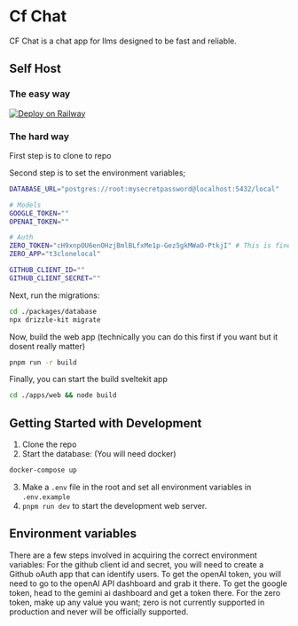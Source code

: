 # Cf Chat
CF Chat is a chat app for llms designed to be fast and reliable.

## Self Host
### The easy way
[![Deploy on Railway](https://railway.com/button.svg)](https://railway.com/deploy/sQKPyL?referralCode=coaster)

### The hard way

First step is to clone to repo

Second step is to set the environment variables;
```bash
DATABASE_URL="postgres://root:mysecretpassword@localhost:5432/local"

# Models
GOOGLE_TOKEN=""
OPENAI_TOKEN=""

# Auth
ZERO_TOKEN="cH9xnpOU6enOHzjBmlBLfxMe1p-Gez5gkMWaO-PtkjI" # This is fine btw
ZERO_APP="t3clonelocal"

GITHUB_CLIENT_ID=""
GITHUB_CLIENT_SECRET=""
```

Next, run the migrations:
```bash
cd ./packages/database
npx drizzle-kit migrate
```

Now, build the web app (technically you can do this first if you want but it dosent really matter)
```bash
pnpm run -r build
```

Finally, you can start the build sveltekit app
```bash
cd ./apps/web && node build
```

## Getting Started with Development
1. Clone the repo
2. Start the database: (You will need docker)
  ```bash
  docker-compose up
  ```
3. Make a `.env` file in the root and set all environment variables in `.env.example`
4. `pnpm run dev` to start the development web server.

## Environment variables
There are a few steps involved in acquiring the correct environment variables:
For the github client id and secret, you will need to create a Github oAuth app that can identify users.
To get the openAI token, you will need to go to the openAI API dashboard and grab it there.
To get the google token, head to the gemini ai dashboard and get a token there.
For the zero token, make up any value you want; zero is not currently supported in production and never will be officially supported.
